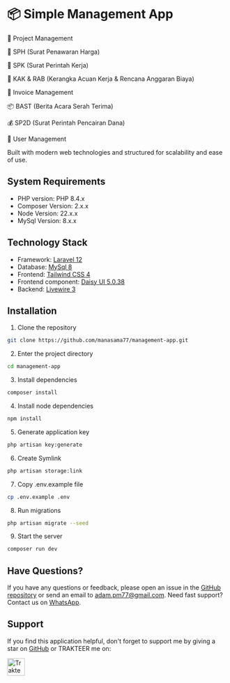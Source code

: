 # 📦 Simple Management App

📁 Project Management

📄 SPH (Surat Penawaran Harga)

📝 SPK (Surat Perintah Kerja)

📃 KAK & RAB (Kerangka Acuan Kerja & Rencana Anggaran Biaya)

💸 Invoice Management

📦 BAST (Berita Acara Serah Terima)

💰 SP2D (Surat Perintah Pencairan Dana)

👤 User Management

Built with modern web technologies and structured for scalability and ease of use.

## System Requirements

- PHP version: PHP 8.4.x
- Composer Version: 2.x.x
- Node Version: 22.x.x
- MySql Version: 8.x.x

## Technology Stack

- Framework: [Laravel 12](https://laravel.com/)
- Database: [MySql 8](https://www.mysql.com/)
- Frontend: [Tailwind CSS 4](https://tailwindcss.com/)
- Frontend component: [Daisy UI 5.0.38](https://daisyui.com/)
- Backend: [Livewire 3](https://livewire.laravel.com/)

## Installation

1. Clone the repository

```bash
git clone https://github.com/manasama77/management-app.git
```

2. Enter the project directory

```bash
cd management-app
```

3. Install dependencies

```bash
composer install
```

4. Install node dependencies

```bash
npm install
```

5. Generate application key

```bash
php artisan key:generate
```

6. Create Symlink

```bash
php artisan storage:link
```

7. Copy .env.example file

```bash
cp .env.example .env
```

8. Run migrations

```bash
php artisan migrate --seed
```

9. Start the server

```bash
composer run dev
```

## Have Questions?

If you have any questions or feedback, please open an issue in the [GitHub repository](https://github.com/manasama77/management-app/issues) or send an email to [adam.pm77@gmail.com](mailto:adam.pm77@gmail.com). Need fast support? Contact us on [WhatsApp](https://wa.me/6282114578976).

## Support

If you find this application helpful, don't forget to support me by giving a star on [GitHub](https://github.com/manasama77/hybon-app) or TRAKTEER me on:

<a href="https://trakteer.id/adam_pm" target="_blank"><img id="wse-buttons-preview" src="https://edge-cdn.trakteer.id/images/embed/trbtn-red-1.png?date=18-11-2023" height="40" style="border:0px;height:40px;" alt="Trakteer Saya"></a>
